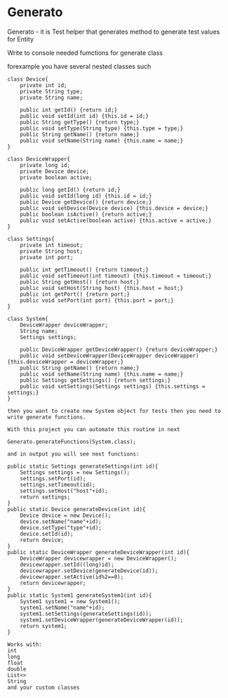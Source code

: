 # Generato
Generato - it is Test helper that generates method to generate test values for Entity

Write to console needed fumctions for generate class

forexample you have several nested classes such

    class Device{
        private int id;
        private String type;
        private String name;

        public int getId() {return id;}
        public void setId(int id) {this.id = id;}
        public String getType() {return type;}
        public void setType(String type) {this.type = type;}
        public String getName() {return name;}
        public void setName(String name) {this.name = name;}
    }

    class DeviceWrapper{
        private long id;
        private Device device;
        private boolean active;

        public long getId() {return id;}
        public void setId(long id) {this.id = id;}
        public Device getDevice() {return device;}
        public void setDevice(Device device) {this.device = device;}
        public boolean isActive() {return active;}
        public void setActive(boolean active) {this.active = active;}
    }

    class Settings{
        private int timeout;
        private String host;
        private int port;

        public int getTimeout() {return timeout;}
        public void setTimeout(int timeout) {this.timeout = timeout;}
        public String getHost() {return host;}
        public void setHost(String host) {this.host = host;}
        public int getPort() {return port;}
        public void setPort(int port) {this.port = port;}
    }
    
    class System{
        DeviceWrapper deviceWrapper;
        String name;
        Settings settings;

        public DeviceWrapper getDeviceWrapper() {return deviceWrapper;}
        public void setDeviceWrapper(DeviceWrapper deviceWrapper) {this.deviceWrapper = deviceWrapper;}
        public String getName() {return name;}
        public void setName(String name) {this.name = name;}
        public Settings getSettings() {return settings;}
        public void setSettings(Settings settings) {this.settings = settings;}
    }
	
	then you want to create new System object for tests then you need to write generate functions.
	
	With this project you can automate this routine in next 
	
	Generato.generateFunctions(System.class);
	
	and in output you will see next functions:
	
	public static Settings generateSettings(int id){
		Settings settings = new Settings();
		settings.setPort(id);
		settings.setTimeout(id);
		settings.setHost("host"+id);
		return settings;
	}
	public static Device generateDevice(int id){
		Device device = new Device();
		device.setName("name"+id);
		device.setType("type"+id);
		device.setId(id);
		return device;
	}
	public static DeviceWrapper generateDeviceWrapper(int id){
		DeviceWrapper devicewrapper = new DeviceWrapper();
		devicewrapper.setId((long)id);
		devicewrapper.setDevice(generateDevice(id));
		devicewrapper.setActive(id%2==0);
		return devicewrapper;
	}
	public static System1 generateSystem1(int id){
		System1 system1 = new System1();
		system1.setName("name"+id);
		system1.setSettings(generateSettings(id));
		system1.setDeviceWrapper(generateDeviceWrapper(id));
		return system1;
	}
	
	Works with:
	int
	long
	float
	double
	List<>
	String
	and your custom classes